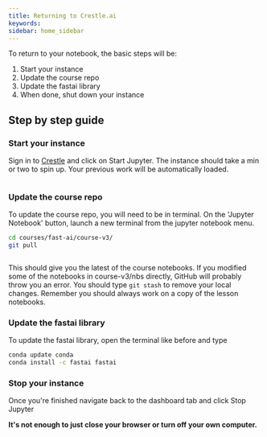 ```yaml
---
title: Returning to Crestle.ai
keywords:
sidebar: home_sidebar
---
```


To return to your notebook, the basic steps will be:

1.  Start your instance
2.  Update the course repo
3.  Update the fastai library
4.  When done, shut down your instance

## Step by step guide

### Start your instance

Sign in to [Crestle](https://www.crestle.ai/) and click on Start Jupyter. The instance should take a min or two to spin up. Your previous work will be automatically loaded.

<img alt="" src="/images/crestle/start_jupyter.png" class="screenshot">

### Update the course repo

To update the course repo, you will need to be in terminal. On the 'Jupyter Notebook' button, launch a new terminal from the jupyter notebook menu.

```bash
cd courses/fast-ai/course-v3/
git pull
```

<img alt="" src="/images/crestle/git_pull.png" class="screenshot">

This should give you the latest of the course notebooks. If you modified some of the notebooks in course-v3/nbs directly, GitHub will probably throw you an error. You should type `git stash` to remove your local changes. Remember you should always work on a copy of the lesson notebooks.

### Update the fastai library

To update the fastai library, open the terminal like before and type

```bash
conda update conda
conda install -c fastai fastai
```

### Stop your instance

Once you're finished navigate back to the dashboard tab and click Stop Jupyter

**It's not enough to just close your browser or turn off your own computer.**

<img alt="" src="/images/crestle/stop_jupyter.png" class="screenshot">


